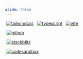 ```yaml
---
aside: false
---
```


<p>
  <a title="tailwindcss" href="https://tailwindcss.com" target="_blank" style="display: inline-block; margin: 0px 4px;">
    <img alt="tailwindcss" src="https://none.deno.dev/ui/icon-button/simple?c=cyan&i=tailwindcss" />
  </a>
  <a title="typescript" href="https://www.typescriptlang.org" target="_blank" style="display: inline-block; margin: 0px 4px;">
    <img alt="typescript" src="https://none.deno.dev/ui/icon-button/simple?c=blue&i=typescript" />
  </a>
  <a title="vite" href="https://vitejs.dev" target="_blank" style="display: inline-block; margin: 0px 4px;">
    <img alt="vite" src="https://none.deno.dev/ui/icon-button/simple?c=violet&i=vite" />
  </a>
</p>

<p>
  <a title="github" href="https://github.com/flamrdevs/klass-examples/tree/main/qwik-tailwind" target="_blank" style="display: inline-block; margin: 0px 4px;">
    <img alt="github" src="https://none.deno.dev/ui/button/simple?i=github&e=Open in GitHub" hspace="1">
  </a>
</p>
<p>
  <a title="stackblitz" href="https://stackblitz.com/fork/github/flamrdevs/klass-examples/tree/main/qwik-tailwind?title=Klass%20Qwik%20Tailwind" target="_blank" style="display: inline-block; margin: 0px 4px;">
    <img alt="stackblitz" src="https://none.deno.dev/ui/button/simple?c=blue&i=stackblitz&e=Open in StackBlitz" hspace="1">
  </a>
</p>
<p>
  <a title="codesandbox" href="https://codesandbox.io/p/sandbox/github/flamrdevs/klass-examples/tree/main/qwik-tailwind" target="_blank" style="display: inline-block; margin: 0px 4px;">
    <img alt="codesandbox" src="https://none.deno.dev/ui/button/simple?i=codesandbox&e=Open in CodeSandbox" hspace="1">
  </a>
</p>
